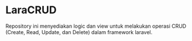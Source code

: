 # LaraCRUD
Repository ini menyediakan logic dan view untuk melakukan operasi CRUD (Create, Read, Update, dan Delete) dalam framework laravel.
